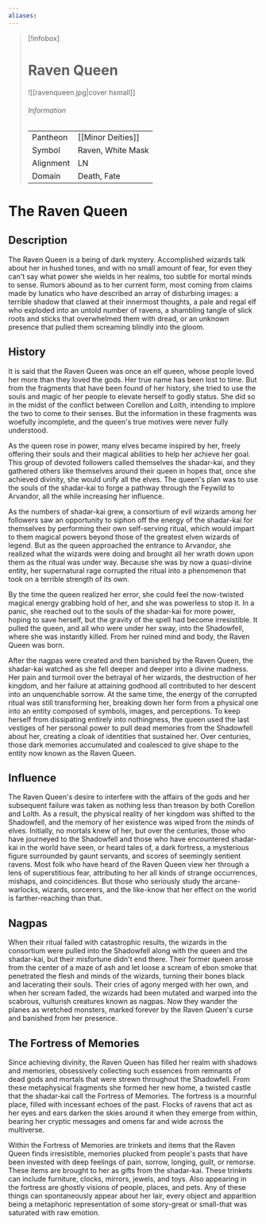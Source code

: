 ```yaml
---
aliases:
---
```



> [!infobox]
> # Raven Queen
> ![[ravenqueen.jpg|cover hsmall]]
> ###### Information
> | | |
> |---|---|
> | Pantheon | [[Minor Deities]] |
> | Symbol | Raven, White Mask |
> | Alignment | LN |
> | Domain | Death, Fate |

# The Raven Queen
##  Description

The Raven Queen is a being of dark mystery. Accomplished wizards talk about her in hushed tones, and with no small amount of fear, for even they can't say what power she wields in her realms, too subtle for mortal minds to sense. Rumors abound as to her current form, most coming from claims made by lunatics who have described an array of disturbing images: a terrible shadow that clawed at their innermost thoughts, a pale and regal elf who exploded into an untold number of ravens, a shambling tangle of slick roots and sticks that overwhelmed them with dread, or an unknown presence that pulled them screaming blindly into the gloom.

## History

It is said that the Raven Queen was once an elf queen, whose people loved her more than they loved the gods. Her true name has been lost to time. But from the fragments that have been found of her history, she tried to use the souls and magic of her people to elevate herself to godly status. She did so in the midst of the conflict between Corellon and Lolth, intending to implore the two to come to their senses. But the information in these fragments was woefully incomplete, and the queen's true motives were never fully understood.

As the queen rose in power, many elves became inspired by her, freely offering their souls and their magical abilities to help her achieve her goal. This group of devoted followers called themselves the shadar-kai, and they gathered others like themselves around their queen in hopes that, once she achieved divinity, she would unify all the elves. The queen's plan was to use the souls of the shadar-kai to forge a pathway through the Feywild to Arvandor, all the while increasing her influence.

As the numbers of shadar-kai grew, a consortium of evil wizards among her followers saw an opportunity to siphon off the energy of the shadar-kai for themselves by performing their own self-serving ritual, which would impart to them magical powers beyond those of the greatest elven wizards of legend. But as the queen approached the entrance to Arvandor, she realized what the wizards were doing and brought all her wrath down upon them as the ritual was under way. Because she was by now a quasi-divine entity, her supernatural rage corrupted the ritual into a phenomenon that took on a terrible strength of its own.

By the time the queen realized her error, she could feel the now-twisted magical energy grabbing hold of her, and she was powerless to stop it. In a panic, she reached out to the souls of the shadar-kai for more power, hoping to save herself, but the gravity of the spell had become irresistible. It pulled the queen, and all who were under her sway, into the Shadowfell, where she was instantly killed. From her ruined mind and body, the Raven Queen was born.

After the nagpas were created and then banished by the Raven Queen, the shadar-kai watched as she fell deeper and deeper into a divine madness. Her pain and turmoil over the betrayal of her wizards, the destruction of her kingdom, and her failure at attaining godhood all contributed to her descent into an unquenchable sorrow. At the same time, the energy of the corrupted ritual was still transforming her, breaking down her form from a physical one into an entity composed of symbols, images, and perceptions. To keep herself from dissipating entirely into nothingness, the queen used the last vestiges of her personal power to pull dead memories from the Shadowfell about her, creating a cloak of identities that sustained her. Over centuries, those dark memories accumulated and coalesced to give shape to the entity now known as the Raven Queen.

## Influence

The Raven Queen's desire to interfere with the affairs of the gods and her subsequent failure was taken as nothing less than treason by both Corellon and Lolth. As a result, the physical reality of her kingdom was shifted to the Shadowfell, and the memory of her existence was wiped from the minds of elves. Initially, no mortals knew of her, but over the centuries, those who have journeyed to the Shadowfell and those who have encountered shadar-kai in the world have seen, or heard tales of, a dark fortress, a mysterious figure surrounded by gaunt servants, and scores of seemingly sentient ravens. Most folk who have heard of the Raven Queen view her through a lens of superstitious fear, attributing to her all kinds of strange occurrences, mishaps, and coincidences. But those who seriously study the arcane-warlocks, wizards, sorcerers, and the like-know that her effect on the world is farther-reaching than that.

## Nagpas

When their ritual failed with catastrophic results, the wizards in the consortium were pulled into the Shadowfell along with the queen and the shadar-kai, but their misfortune didn't end there. Their former queen arose from the center of a maze of ash and let loose a scream of ebon smoke that penetrated the flesh and minds of the wizards, turning their bones black and lacerating their souls. Their cries of agony merged with her own, and when her scream faded, the wizards had been mutated and warped into the scabrous, vulturish creatures known as nagpas. Now they wander the planes as wretched monsters, marked forever by the Raven Queen's curse and banished from her presence.


## The Fortress of Memories

Since achieving divinity, the Raven Queen has filled her realm with shadows and memories, obsessively collecting such essences from remnants of dead gods and mortals that were strewn throughout the Shadowfell. From these metaphysical fragments she formed her new home, a twisted castle that the shadar-kai call the Fortress of Memories. The fortress is a mournful place, filled with incessant echoes of the past. Flocks of ravens that act as her eyes and ears darken the skies around it when they emerge from within, bearing her cryptic messages and omens far and wide across the multiverse.

Within the Fortress of Memories are trinkets and items that the Raven Queen finds irresistible, memories plucked from people's pasts that have been invested with deep feelings of pain, sorrow, longing, guilt, or remorse. These items are brought to her as gifts from the shadar-kai. These trinkets can include furniture, clocks, mirrors, jewels, and toys. Also appearing in the fortress are ghostly visions of people, places, and pets. Any of these things can spontaneously appear about her lair, every object and apparition being a metaphoric representation of some story-great or small-that was saturated with raw emotion.